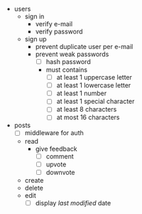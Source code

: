 - users
    - sign in
        - verify e-mail
        - verify password
    - sign up
        - prevent duplicate user per e-mail
        - prevent weak passwords
            - [ ] hash password
            - must contains
                - [ ] at least 1 uppercase letter
                - [ ] at least 1 lowercase letter
                - [ ] at least 1 number
                - [ ] at least 1 special character
                - [ ] at least 8 characters
                - [ ] at most 16 characters
- posts
    - [ ] middleware for auth
    - read
        - give feedback
            - [ ] comment
            - [ ] upvote
            - [ ] downvote
    - create
    - delete
    - edit
        - [ ] display *last modified* date